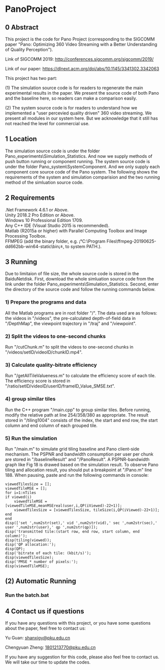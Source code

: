 ﻿# PanoProject

## 0 Abstract
This project is the code for Pano Project (corresponding to the SIGCOMM paper "Pano: Optimizing 360 Video Streaming with a Better Understanding of Quality Perception").

Link of SIGCOMM 2019: http://conferences.sigcomm.org/sigcomm/2019/

Link of our paper: https://dlnext.acm.org/doi/abs/10.1145/3341302.3342063

This project has two part:

(1) The simulation source code is for readers to regenerate the main experimental results in the paper. We present the source code of both Pano and the baseline here, so readers can make a comparison easily.

(2) The system source code is for readers to understand how we implemented a "user percevied quality driven" 360 video streaming. We present all modules in our system here. But we acknowledge that it still has not reached the level for commercial use.

## 1 Location
The simulation source code is under the folder Pano_experiments\Simulation_Statistics. And now we supply methods of push button  running or component running.
The system source code is under the folder Pano_system\SystemComponent. And we only supply each component core source code of the Pano system.
The following shows the requirements of the system and simulation comparision and the two running method of the simluation source code.

## 2 Requirements
.Net Framework 4.6.1 or Above.  
Unity 2018.2 Pro Edition or Above.   
Windows 10 Professional Edition 1709.    
Any C++ IDE (Visual Studio 2015 is recommended).  
Matlab (R2015a or higher) with Parallel Computing Toolbox and Image Processing Toolbox.  
FFMPEG (add the binary folder, e.g. ¡°C:\Program Files\ffmpeg-20190625-dd662bb-win64-static\bin¡±, to system PATH.).  


## 3 Running
Due to limitaion of file size, the whole source code is stored in the BaiduNetdisk. First, download the whole simluation source code from the link under the folder Pano_experiments\Simulation_Statistics. Second, enter the
directory of the source code and follow the running commands below.

### 1)  Prepare the programs and data
All the Matlab programs are in root folder "/". The data used are as follows: the videos in "/videos", the pre-calculated depth-of-field data in "/DepthMap", the viewpoint trajectory in "/traj" and "/viewpoint".
### 2)  Split the videos to one-second chunks
Run "/cutChunk.m" to split the videos to one-second chunks in "/videos/setID/videoID/chunkID.mp4".
### 3)  Calculate quality-bitrate efficiency
Run "/getAllTileValueness.m" to calculate the efficiency score of each tile. The efficiency score is stored in "/ratio/setID/videoID/userID/frameID_Value_SMSE.txt".
### 4)  group similar tiles
Run the C++ program "/main.cpp" to group similar tiles. Before running, modify the relative path at line 254/358/380 as appropriate. The result stored in "/tiling1004" consists of the index, the start and end row, the start column and end column of each grouped tile.
### 5)  Run the simulation
Run "/main.m" to simulate grid tiling baseline and Pano client-side mechanism. The PSPNR and bandwidth consumption per user per chunk are stored in "/baselineResult" and "/PanoResult". A PSPNR-bandwidth graph like Fig 18 is drawed based on the simulation result.
To observe Pano tiling and allocation result, you should put a breakpoint at "/Pano.m" line 188. When pausing, paste and run the following commands in console:
```
viewedTilesSize = [];
viewedTileMSE = [];
for i=1:nTiles
if viewed(i)
    viewedTileMSE = [viewedTileMSE,meanMSEreal(user,i,QP(iViewed)-22+1)];
    viewedTilesSize = [viewedTilesSize, tileSize(i,QP(iViewed)-22+1)];
end
end
disp(['set ',num2str(set),' vid ',num2str(vid),' sec ',num2str(sec),' user ',num2str(user),' qp ',num2str(qp)]);
disp('transmitted tile:(start row, end row, start column, end column)');
disp(tiling(viewed));
disp('QP allocation:');
disp(QP);
disp('bitrate of each tile: (kbit/s)');
disp(viewedTilesSize);
disp('PMSE * number of pixels:');
disp(viewedTileMSE);
```

## (2) Automatic Running
### Run the batch.bat

## 4 Contact us if questions
If you have any questions with this project, or you have some questions about the paper, feel free to contact us:

Yu Guan: shanxigy@pku.edu.cn

Chengyuan Zheng: 1801213770@pku.edu.cn

If you have any suggestion for this code, please also feel free to contact us. We will take our time to update the codes.
